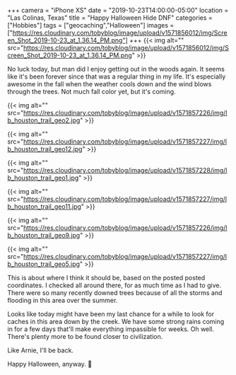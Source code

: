 +++
camera = "iPhone XS"
date = "2019-10-23T14:00:00-05:00"
location = "Las Colinas, Texas"
title = "Happy Halloween Hide DNF"
categories = ["Hobbies"]
tags = ["geocaching","Halloween"]
images = ["https://res.cloudinary.com/tobyblog/image/upload/v1571856012/img/Screen_Shot_2019-10-23_at_1.36.14_PM.png"]
+++
{{< img alt="" src="https://res.cloudinary.com/tobyblog/image/upload/v1571856012/img/Screen_Shot_2019-10-23_at_1.36.14_PM.png" >}}
<!--more--> 
No luck today, but man did I enjoy getting out in the woods again. It seems like it's been forever since that was a regular thing in my life. It's especially awesome in the fall when the weather cools down and the wind blows through the trees. Not much fall color yet, but it's coming.

{{< img alt="" src="https://res.cloudinary.com/tobyblog/image/upload/v1571857226/img/lb_houston_trail_geo2.jpg" >}}

{{< img alt="" src="https://res.cloudinary.com/tobyblog/image/upload/v1571857227/img/lb_houston_trail_geo12.jpg" >}}

{{< img alt="" src="https://res.cloudinary.com/tobyblog/image/upload/v1571857228/img/lb_houston_trail_geo1.jpg" >}}

{{< img alt="" src="https://res.cloudinary.com/tobyblog/image/upload/v1571857227/img/lb_houston_trail_geo11.jpg" >}}

{{< img alt="" src="https://res.cloudinary.com/tobyblog/image/upload/v1571857226/img/lb_houston_trail_geo9.jpg" >}}

{{< img alt="" src="https://res.cloudinary.com/tobyblog/image/upload/v1571857227/img/lb_houston_trail_geo5.jpg" >}}

This is about where I think it should be, based on the posted posted coordinates. I checked all around there, for as much time as I had to give. There were so many recently downed trees because of all the storms and flooding in this area over the summer.

Looks like today might have been my last chance for a while to look for caches in this area down by the creek. We have some strong rains coming in for a few days that'll make everything impassible for weeks. Oh well. There's plenty more to be found closer to civilization. 

Like Arnie, I'll be back.

Happy Halloween, anyway. 🎃
